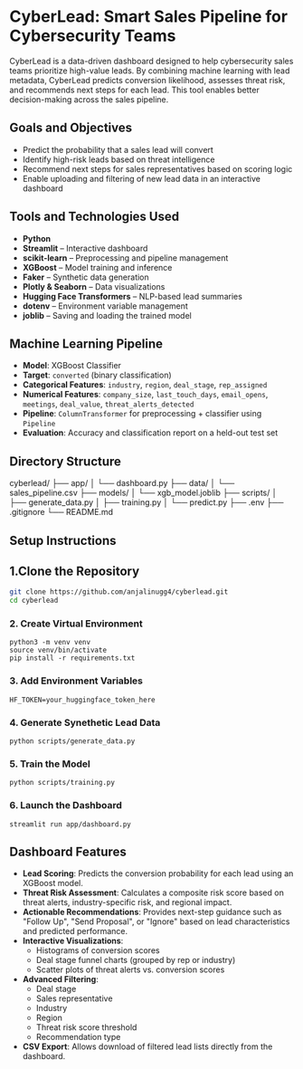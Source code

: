 # CyberLead: Smart Sales Pipeline for Cybersecurity Teams

CyberLead is a data-driven dashboard designed to help cybersecurity sales teams prioritize high-value leads. By combining machine learning with lead metadata, CyberLead predicts conversion likelihood, assesses threat risk, and recommends next steps for each lead. This tool enables better decision-making across the sales pipeline.

## Goals and Objectives

- Predict the probability that a sales lead will convert
- Identify high-risk leads based on threat intelligence
- Recommend next steps for sales representatives based on scoring logic
- Enable uploading and filtering of new lead data in an interactive dashboard

## Tools and Technologies Used

- **Python**
- **Streamlit** – Interactive dashboard
- **scikit-learn** – Preprocessing and pipeline management
- **XGBoost** – Model training and inference
- **Faker** – Synthetic data generation
- **Plotly & Seaborn** – Data visualizations
- **Hugging Face Transformers** – NLP-based lead summaries
- **dotenv** – Environment variable management
- **joblib** – Saving and loading the trained model

## Machine Learning Pipeline

- **Model**: XGBoost Classifier
- **Target**: `converted` (binary classification)
- **Categorical Features**: `industry`, `region`, `deal_stage`, `rep_assigned`
- **Numerical Features**: `company_size`, `last_touch_days`, `email_opens`, `meetings`, `deal_value`, `threat_alerts_detected`
- **Pipeline**: `ColumnTransformer` for preprocessing + classifier using `Pipeline`
- **Evaluation**: Accuracy and classification report on a held-out test set

## Directory Structure

cyberlead/
├── app/
│ └── dashboard.py
├── data/
│ └── sales_pipeline.csv
├── models/
│ └── xgb_model.joblib
├── scripts/
│ ├── generate_data.py
│ ├── training.py
│ └── predict.py
├── .env
├── .gitignore
└── README.md


## Setup Instructions

## 1.Clone the Repository

```bash
git clone https://github.com/anjalinugg4/cyberlead.git
cd cyberlead
```

### 2. Create Virtual Environment
```
python3 -m venv venv
source venv/bin/activate
pip install -r requirements.txt
```

### 3. Add Environment Variables
```
HF_TOKEN=your_huggingface_token_here
```

### 4. Generate Synethetic Lead Data
```
python scripts/generate_data.py
```

### 5. Train the Model
```
python scripts/training.py
```

### 6. Launch the Dashboard
```
streamlit run app/dashboard.py
```


## Dashboard Features

- **Lead Scoring**: Predicts the conversion probability for each lead using an XGBoost model.
- **Threat Risk Assessment**: Calculates a composite risk score based on threat alerts, industry-specific risk, and regional impact.
- **Actionable Recommendations**: Provides next-step guidance such as "Follow Up", "Send Proposal", or "Ignore" based on lead characteristics and predicted performance.
- **Interactive Visualizations**:
  - Histograms of conversion scores
  - Deal stage funnel charts (grouped by rep or industry)
  - Scatter plots of threat alerts vs. conversion scores
- **Advanced Filtering**:
  - Deal stage
  - Sales representative
  - Industry
  - Region
  - Threat risk score threshold
  - Recommendation type
- **CSV Export**: Allows download of filtered lead lists directly from the dashboard.

